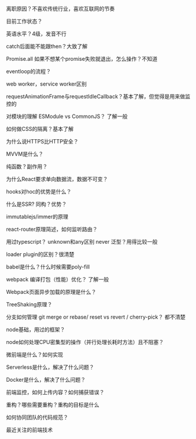 离职原因？不喜欢传统行业，喜欢互联网的节奏

目前工作状态？

英语水平？4级，发音不行

catch后面能不能跟then？大致了解

Promise.all 如果不想某个promise失败就退出，怎么操作？不知道

eventloop的流程？

web worker，service worker区别

requestAnimationFrame与requestIdleCallback？基本了解，但觉得是用来做监控的

对模块的理解 ESModule vs CommonJS？ 了解一般

如何做CSS的隔离？基本了解

为什么说HTTPS比HTTP安全？

MVVM是什么？

纯函数？副作用？

为什么React要求单向数据流，数据不可变？

hooks对hoc的优势是什么？

什么是SSR? 同构？优势？

immutablejs/immer的原理

react-router原理简述，如何监听路由？

用过typescript？ unknown和any区别 never 泛型？用得比较一般

loader plugin的区别？很清楚

babel是什么？什么时候需要poly-fill

webpack 编译打包（性能）优化？ 了解一般

Webpack页面异步加载的原理是什么？

TreeShaking原理？

分支如何管理 git merge or rebase/ reset vs revert / cherry-pick？ 都不清楚

node基础，用过的框架？

node如何处理CPU密集型的操作（并行处理长耗时方法）且不阻塞？

微前端是什么？如何实现

Serverless是什么，解决了什么问题？

Docker是什么，解决了什么问题？

前端监控，如何上传内容？如何捕获错误？

重构？哪些需要重构？重构的目标是什么

如何协同团队的代码规范？

最近关注的前端技术